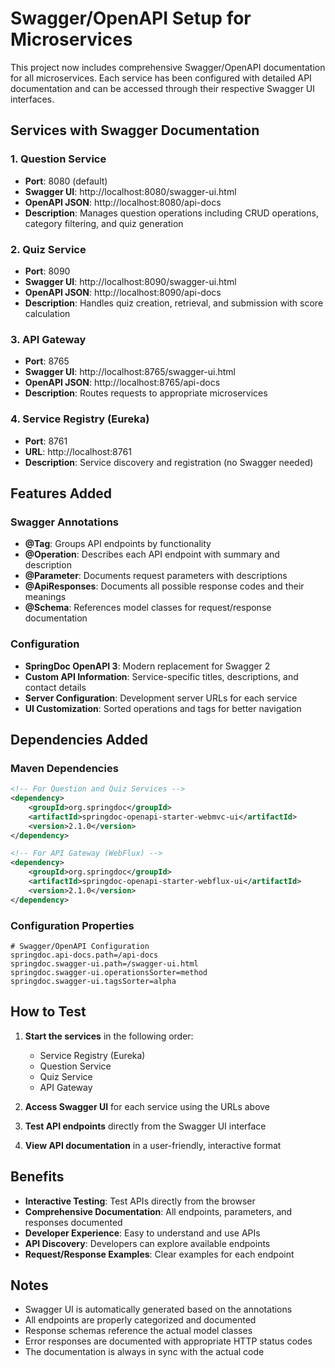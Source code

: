 # Swagger/OpenAPI Setup for Microservices

This project now includes comprehensive Swagger/OpenAPI documentation for all microservices. Each service has been configured with detailed API documentation and can be accessed through their respective Swagger UI interfaces.

## Services with Swagger Documentation

### 1. Question Service
- **Port**: 8080 (default)
- **Swagger UI**: http://localhost:8080/swagger-ui.html
- **OpenAPI JSON**: http://localhost:8080/api-docs
- **Description**: Manages question operations including CRUD operations, category filtering, and quiz generation

### 2. Quiz Service
- **Port**: 8090
- **Swagger UI**: http://localhost:8090/swagger-ui.html
- **OpenAPI JSON**: http://localhost:8090/api-docs
- **Description**: Handles quiz creation, retrieval, and submission with score calculation

### 3. API Gateway
- **Port**: 8765
- **Swagger UI**: http://localhost:8765/swagger-ui.html
- **OpenAPI JSON**: http://localhost:8765/api-docs
- **Description**: Routes requests to appropriate microservices

### 4. Service Registry (Eureka)
- **Port**: 8761
- **URL**: http://localhost:8761
- **Description**: Service discovery and registration (no Swagger needed)

## Features Added

### Swagger Annotations
- **@Tag**: Groups API endpoints by functionality
- **@Operation**: Describes each API endpoint with summary and description
- **@Parameter**: Documents request parameters with descriptions
- **@ApiResponses**: Documents all possible response codes and their meanings
- **@Schema**: References model classes for request/response documentation

### Configuration
- **SpringDoc OpenAPI 3**: Modern replacement for Swagger 2
- **Custom API Information**: Service-specific titles, descriptions, and contact details
- **Server Configuration**: Development server URLs for each service
- **UI Customization**: Sorted operations and tags for better navigation

## Dependencies Added

### Maven Dependencies
```xml
<!-- For Question and Quiz Services -->
<dependency>
    <groupId>org.springdoc</groupId>
    <artifactId>springdoc-openapi-starter-webmvc-ui</artifactId>
    <version>2.1.0</version>
</dependency>

<!-- For API Gateway (WebFlux) -->
<dependency>
    <groupId>org.springdoc</groupId>
    <artifactId>springdoc-openapi-starter-webflux-ui</artifactId>
    <version>2.1.0</version>
</dependency>
```

### Configuration Properties
```properties
# Swagger/OpenAPI Configuration
springdoc.api-docs.path=/api-docs
springdoc.swagger-ui.path=/swagger-ui.html
springdoc.swagger-ui.operationsSorter=method
springdoc.swagger-ui.tagsSorter=alpha
```

## How to Test

1. **Start the services** in the following order:
   - Service Registry (Eureka)
   - Question Service
   - Quiz Service
   - API Gateway

2. **Access Swagger UI** for each service using the URLs above

3. **Test API endpoints** directly from the Swagger UI interface

4. **View API documentation** in a user-friendly, interactive format

## Benefits

- **Interactive Testing**: Test APIs directly from the browser
- **Comprehensive Documentation**: All endpoints, parameters, and responses documented
- **Developer Experience**: Easy to understand and use APIs
- **API Discovery**: Developers can explore available endpoints
- **Request/Response Examples**: Clear examples for each endpoint

## Notes

- Swagger UI is automatically generated based on the annotations
- All endpoints are properly categorized and documented
- Response schemas reference the actual model classes
- Error responses are documented with appropriate HTTP status codes
- The documentation is always in sync with the actual code
